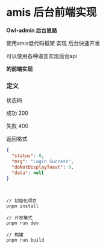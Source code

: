# amis 后台前端实现

**Owl-admin 后台思路**

使用amis低代码框架 实现 后台快速开发

可以使用各种语言实现后台api

**的前端实现**

### 定义

状态码

成功 200

失败 400

返回格式

```json
{
  "status": 0,
  "msg": "Login Success",
  "doNotDisplayToast": 0,
  "data": null
}
```

```


// 初始化项目
pnpm install

// 开发模式
pnpm run dev

// 构建
pnpm run build
```
